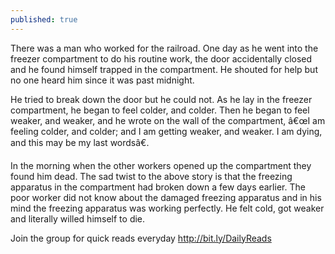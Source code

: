 ```yaml
---
published: true
---
```

There was a man who worked for the railroad. One day as he went into the freezer compartment to do his routine work, the door accidentally closed and he found himself trapped in the compartment. He shouted for help but no one heard him since it was past midnight. 

He tried to break down the door but he could not. As he lay in the freezer compartment, he began to feel colder, and colder. Then he began to feel weaker, and weaker, and he wrote on the wall of the compartment, â€œI am feeling colder, and colder; and I am getting weaker, and weaker. I am dying, and this may be my last wordsâ€. 

In the morning when the other workers opened up the compartment they found him dead. The sad twist to the above story is that the freezing apparatus in the compartment had broken down a few days earlier. The poor worker did not know about the damaged freezing apparatus and in his mind the freezing apparatus was working perfectly. He felt cold, got weaker and literally willed himself to die.

Join the group for quick reads everyday
http://bit.ly/DailyReads


